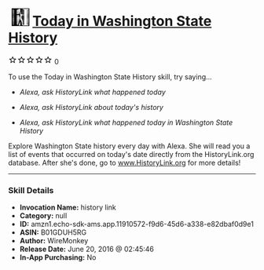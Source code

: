 # &nbsp;<img src="skill_icon" alt="Today in Washington State History icon" width="36"> [Today in Washington State History](http://alexa.amazon.com/#skills/amzn1.echo-sdk-ams.app.11910572-f9d6-45d6-a338-e82dbaf0d9e1)
![0 stars](../../images/ic_star_border_black_18dp_1x.png)![0 stars](../../images/ic_star_border_black_18dp_1x.png)![0 stars](../../images/ic_star_border_black_18dp_1x.png)![0 stars](../../images/ic_star_border_black_18dp_1x.png)![0 stars](../../images/ic_star_border_black_18dp_1x.png) 0

To use the Today in Washington State History skill, try saying...

* *Alexa, ask HistoryLink what happened today*

* *Alexa, ask HistoryLink about today's history*

* *Alexa, ask HistoryLink what happened today in Washington State History*

Explore Washington State history every day with Alexa.  She will read you a list of events that occurred on today's date directly from the HistoryLink.org database.  After she's done, go to www.HistoryLink.org for more details!

***

### Skill Details

* **Invocation Name:** history link
* **Category:** null
* **ID:** amzn1.echo-sdk-ams.app.11910572-f9d6-45d6-a338-e82dbaf0d9e1
* **ASIN:** B01GDUH5RG
* **Author:** WireMonkey
* **Release Date:** June 20, 2016 @ 02:45:46
* **In-App Purchasing:** No
